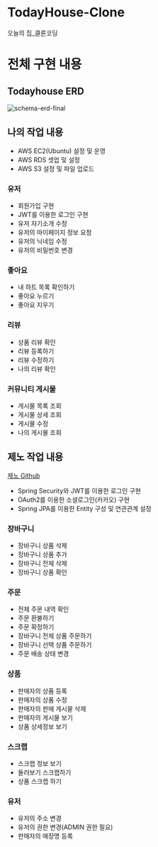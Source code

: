 # TodayHouse-Clone
오늘의 집_클론코딩
# 전체 구현 내용
## Todayhouse ERD
![schema-erd-final](https://user-images.githubusercontent.com/86183856/218312021-c77fe482-3f73-4c72-9bf0-f0e8c8d7c485.png)



## 나의 작업 내용
- AWS EC2(Ubuntu) 설정 및 운영
- AWS RDS 셋업 및 설정
- AWS S3 설정 및 파일 업로드
### 유저
- 회원가입 구현
- JWT를 이용한 로그인 구현
- 유저 자기소개 수정
- 유저의 마이페이지 정보 요청
- 유저의 닉네임 수정
- 유저의 비밀번호 변경
### 좋아요
- 내 하트 목록 확인하기
- 좋아요 누르기
- 좋아요 지우기
### 리뷰
- 상품 리뷰 확인
- 리뷰 등록하기
- 리뷰 수정하기
- 나의 리뷰 확인
### 커뮤니티 게시물
- 게시물 목록 조회
- 게시물 상세 조회
- 게시물 수정
- 나의 게시물 조회

   
    
      

## 제노 작업 내용
[제노 Github](https://github.com/duckbill413)
- Spring Security와 JWT를 이용한 로그인 구현
- OAuth2를 이용한 소셜로그인(카카오) 구현
- Spring JPA를 이용한 Entity 구성 및 연관관계 설정

### 장바구니
- 장바구니 상품 삭제
- 장바구니 상품 추가
- 장바구니 전체 삭제
- 장바구니 상품 확인
### 주문
- 전체 주문 내역 확인
- 주문 환불하기
- 주문 확정하기
- 장바구니 전체 상품 주문하기
- 장바구니 선택 상품 주문하기
- 주문 배송 상태 변경
### 상품
- 판매자의 상품 등록
- 판매자의 상품 수정
- 판매자의 판매 게시물 삭제
- 판매자의 게시물 보기
- 상품 상세정보 보기
### 스크랩
- 스크랩 정보 보기
- 둘러보기 스크랩하기
- 상품 스크랩 하기
### 유저
- 유저의 주소 변경
- 유저의 권한 변경(ADMIN 권한 필요)
- 판매자의 매장명 등록

